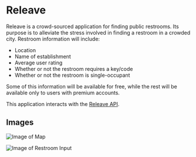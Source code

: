 # Releave

Releave is a crowd-sourced application for finding public restrooms. Its purpose is to alleviate the stress involved in
finding a restroom in a crowded city. Restroom information will include:

- Location
- Name of establishment
- Average user rating
- Whether or not the restroom requires a key/code
- Whether or not the restroom is single-occupant

Some of this information will be available for free, while the rest will be available only to users with premium
accounts.

This application interacts with the [Releave API](https://github.com/hmmelton/Releave-Api/).

## Images

![Image of Map](https://github.com/hmmelton/Releave-Android/tree/master/img/map.png)

![Image of Restroom Input](https://github.com/hmmelton/Releave-Android/tree/master/img/add_restroom.png)